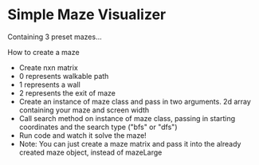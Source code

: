 <h1>Simple Maze Visualizer</h1>

<p>Containing 3 preset mazes...</p>

<caption>How to create a maze</caption>
<ul>
  <li>Create nxn matrix</li>
  <li>0 represents walkable path</li>
  <li>1 represents a wall</li>
  <li>2 represents the exit of maze</li>
  <li>Create an instance of maze class and pass in two arguments. 2d array containing your maze and screen width</li>
  <li>Call search method on instance of maze class, passing in starting coordinates and the search type ("bfs" or "dfs")</li>
  <li>Run code and watch it solve the maze!</li>
  <li>Note: You can just create a maze matrix and pass it into the already created maze object, instead of mazeLarge</li>
</ul>
